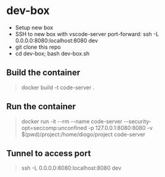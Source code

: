 # dev-box

- Setup new box
- SSH to new box with vscode-server port-forward: ssh -L 0.0.0.0:8080:localhost:8080 dev
- git clone this repo
- cd dev-box; bash dev-box.sh

## Build the container

> docker build -t code-server .

## Run the container

> docker run -it --rm --name code-server --security-opt=seccomp:unconfined -p 127.0.0.1:8080:8080 -v $(pwd)/project:/home/diogo/project code-server

## Tunnel to access port

> ssh -L 0.0.0.0:8080:localhost:8080 dev

